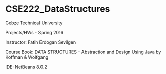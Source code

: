 # CSE222_DataStructures
Gebze Technical University

Projects/HWs - Spring 2016

Instructor: Fatih Erdogan Sevilgen

Course Book: DATA STRUCTURES - Abstraction and Design Using Java by Koffman & Wolfgang

IDE: NetBeans 8.0.2
